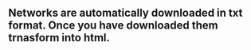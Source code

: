 ## Networks are automatically downloaded in txt format. Once you have downloaded them trnasform into html.
